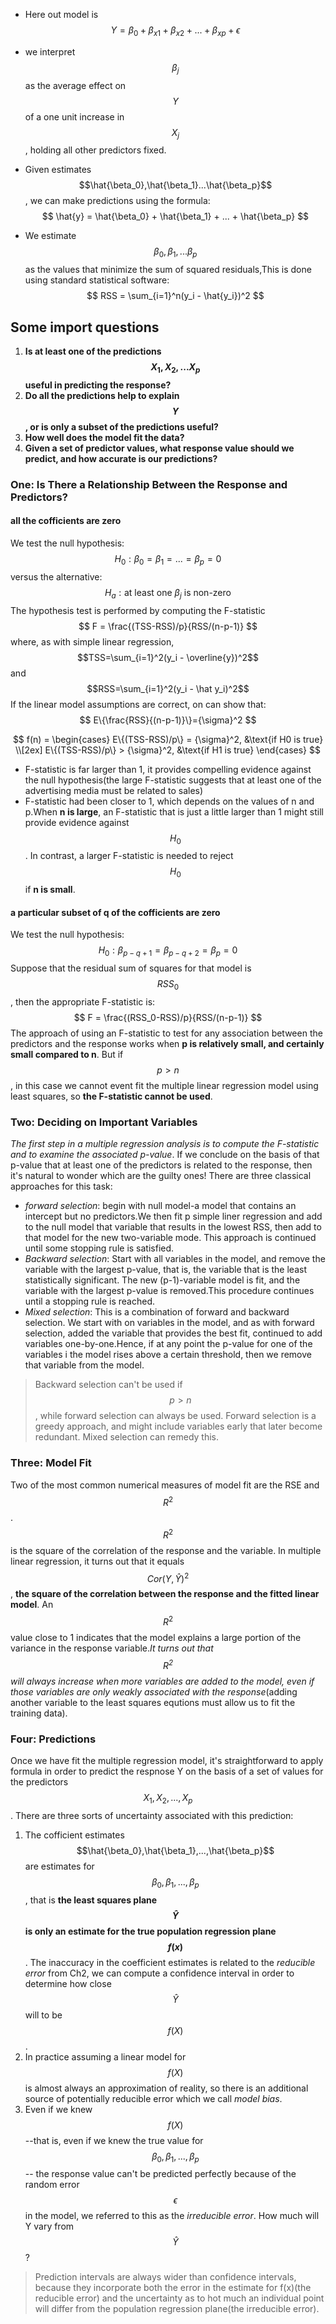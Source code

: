 * Here out model is
$$
Y = \beta_0 + \beta_{x1} + \beta_{x2} + ... + \beta_{xp} + \epsilon
$$

* we interpret $$\beta_j$$ as the average effect on $$Y$$ of a one unit increase in $$X_j$$, holding all other predictors fixed.

* Given estimates $$\hat{\beta_0},\hat{\beta_1}...\hat{\beta_p}$$, we can make predictions using the formula:
$$
\hat{y} = \hat{\beta_0} + \hat{\beta_1} + ... + \hat{\beta_p}
$$
* We estimate $$\beta_0, \beta_1,...\beta_p$$ as the values that minimize the sum of squared residuals,This is done using standard statistical software:
$$
RSS = \sum_{i=1}^n(y_i - \hat{y_i})^2
$$
## Some import questions
1. **Is at least one of the predictions $$X_1, X_2,... X_p$$ useful in predicting the response?**
2. **Do all the predictions help to explain $$Y$$, or is only a subset of the predictions useful?**
3. **How well does the model fit the data?**
4. **Given a set of predictor values, what response value should we predict, and how accurate is our predictions?**

### One: Is There a Relationship Between the Response and Predictors?

####  all the cofficients are zero

We test the null hypothesis:
$$
H_0: \beta_0 = \beta_1 = ... = \beta_p = 0
$$
versus the alternative:
$$
H_a: \text{at least one } \beta_j \text{ is non-zero}
$$
The hypothesis test is performed by computing the F-statistic
$$
F = \frac{(TSS-RSS)/p}{RSS/(n-p-1)}
$$
where, as with simple linear regression, $$TSS=\sum_{i=1}^2(y_i - \overline{y})^2$$ and $$RSS=\sum_{i=1}^2(y_i - \hat y_i)^2$$
If the linear model assumptions are correct, on can show that:
$$
E\{\frac{RSS}{(n-p-1)}\}={\sigma}^2
$$

$$
f(n) =  
\begin{cases}  
E\{(TSS-RSS)/p\} = {\sigma}^2, &\text{if H0 is true} \\[2ex]
E\{(TSS-RSS)/p\} > {\sigma}^2, &\text{if H1 is true}  
\end{cases}
$$
* F-statistic is far larger than 1, it provides compelling evidence against the null hypothesis(the large F-statistic suggests that at least one of the advertising media must be related to sales)
* F-statistic had been closer to 1, which depends on the values of n and p.When **n is large**, an F-statistic that is just a little larger than 1 might still provide evidence against $$H_0$$. In contrast, a larger F-statistic is needed to reject $$H_0$$ if **n is small**.

####  a particular subset of q of the cofficients are zero

We test the null hypothesis:
$$
H_0: \beta_{p-q+1} = \beta_{p-q+2} = \beta_p = 0
$$
Suppose that the residual sum of squares for that model is $$RSS_0$$, then the appropriate F-statistic is:
$$
F = \frac{(RSS_0-RSS)/p}{RSS/(n-p-1)}
$$
The approach of using an F-statistic to test for any association between the predictors and the response works when **p is relatively small, and certainly small compared to n**. But if $$p > n$$, in this case we cannot event fit the multiple linear regression model using least squares, so **the F-statistic cannot be used**.

### Two: Deciding on Important Variables
*The first step in a multiple regression analysis is to compute the F-statistic and to examine the associated p-value*. If we conclude on the basis of that p-value that at least one of the predictors is related to the response, then it's natural to wonder which are the guilty ones!
There are three classical approaches for this task:
* *forward selection*: begin with null model-a model that contains an intercept but no predictors.We then fit p simple liner regression and add to the null model that variable that results in the lowest RSS, then add to that model for the new two-variable mode. This approach is continued until some stopping rule is satisfied.
* *Backward selection*: Start with all variables in the model, and remove the variable with the largest p-value, that is, the variable that is the least statistically significant. The new (p-1)-variable model is fit, and the variable with the largest p-value is removed.This procedure continues until a stopping rule is reached.
*  *Mixed selection*: This is a combination of forward and backward selection. We start with on variables in the model, and as with forward selection, added the variable that provides the best fit, continued to add variables one-by-one.Hence, if at any point the p-value for one of the variables i the model rises above a certain threshold, then we remove that variable from the model.

> Backward selection can't be used if $$p > n$$, while forward selection can always be used. Forward selection is a greedy approach, and might include variables early that later become redundant. Mixed selection can remedy this.

### Three: Model Fit
Two of the most common numerical measures of model fit are the RSE and $$R^2$$.
$$R^2$$ is the square of the correlation of the response and the variable. In multiple linear regression, it turns out that it equals $$Cor(Y, \hat{Y})^2$$, **the square of the correlation between the response and the fitted linear model**.
An $$R^2$$ value close to 1 indicates that the model explains a large portion of the variance in the response variable.*It turns out that $$R^2$$ will always increase when more variables are added to the model, even if those variables are only weakly associated with the response*(adding another variable to the least squares equtions must allow us to fit the training data).

### Four: Predictions
Once we have fit the multiple regression model, it's straightforward to apply formula in order to predict the respnose Y on the basis of a set of values for the predictors $$X_1, X_2, ..., X_p$$. There are three sorts of uncertainty associated with this prediction:
1. The cofficient estimates $$\hat{\beta_0},\hat{\beta_1},...,\hat{\beta_p}$$ are estimates for $${\beta_0},{\beta_1},...,{\beta_p}$$, that is **the least squares plane $$\hat Y$$ is only an estimate for the true population regression plane $$f(x)$$**.
The inaccuracy in the coefficient estimates is related to the *reducible error* from Ch2, we can compute a confidence interval in order to determine how close $$\hat Y$$ will to be $$f(X)$$.
2. In practice assuming a linear model for $$f(X)$$ is almost always an approximation of reality, so there is an additional source of potentially reducible error which we call *model bias*.
3. Even if we knew $$f(X)$$--that is, even if we knew the true value for $${\beta_0},{\beta_1},...,{\beta_p}$$ -- the response value can't be predicted perfectly because of the random error $$\epsilon$$ in the model, we referred to this as the *irreducible error*. How much will Y vary from $$\hat Y$$?
> Prediction intervals are always wider than confidence intervals, because they incorporate both the error in the estimate for f(x)(the reducible error) and the uncertainty as to hot much an individual point will differ from the population regression plane(the irreducible error).

